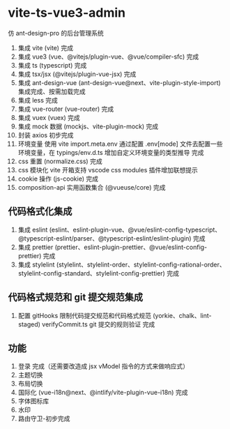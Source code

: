 # vite-ts-vue3-admin

仿 ant-design-pro 的后台管理系统

1. 集成 vite (vite) 完成
2. 集成 vue3 (vue、@vitejs/plugin-vue、@vue/compiler-sfc) 完成
3. 集成 ts (typescript) 完成
4. 集成 tsx/jsx (@vitejs/plugin-vue-jsx) 完成
5. 集成 ant-design-vue (ant-design-vue@next、vite-plugin-style-import) 集成完成、按需加载完成
6. 集成 less 完成
7. 集成 vue-router (vue-router) 完成
8. 集成 vuex (vuex) 完成
9. 集成 mock 数据 (mockjs、vite-plugin-mock) 完成
10. 封装 axios 初步完成
11. 环境变量 使用 vite import.meta.env 通过配置 .env[mode] 文件去配置一些环境变量，在 typings/env.d.ts 增加自定义环境变量的类型推导 完成
12. css 重置 (normalize.css) 完成
13. css 模块化 vite 开箱支持 vscode css modules 插件增加联想提示
14. cookie 操作 (js-cookie) 完成
15. composition-api 实用函数集合 (@vueuse/core) 完成

## 代码格式化集成

1. 集成 eslint (eslint、eslint-plugin-vue、@vue/eslint-config-typescript、@typescript-eslint/parser、@typescript-eslint/eslint-plugin) 完成
2. 集成 prettier (prettier、eslint-plugin-prettier、@vue/eslint-config-prettier) 完成
3. 集成 stylelint (stylelint、stylelint-order、stylelint-config-rational-order、stylelint-config-standard、stylelint-config-prettier) 完成

## 代码格式规范和 git 提交规范集成

1. 配置 gitHooks 限制代码提交规范和代码格式规范 (yorkie、chalk、lint-staged) verifyCommit.ts git 提交的规则验证 完成

## 功能

1. 登录 完成（还需要改造成 jsx vModel 指令的方式来做响应式）
2. 主题切换
3. 布局切换
4. 国际化 (vue-i18n@next、@intlify/vite-plugin-vue-i18n) 完成
5. 字体图标库
6. 水印
7. 路由守卫-初步完成
